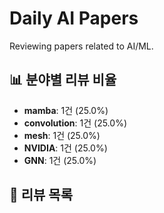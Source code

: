 # Daily AI Papers

Reviewing papers related to AI/ML.

## 📊 분야별 리뷰 비율
<!-- stats-start -->
- **mamba**: 1건 (25.0%)
- **convolution**: 1건 (25.0%)
- **mesh**: 1건 (25.0%)
- **NVIDIA**: 1건 (25.0%)
- **GNN**: 1건 (25.0%)
<!-- stats-end -->

## 📝 리뷰 목록
<!-- list-start -->

<!-- list-end -->
